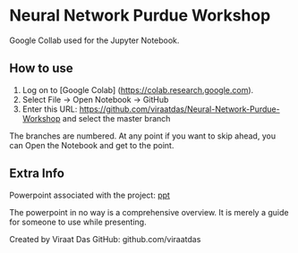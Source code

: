 # Neural Network Purdue Workshop
Google Collab used for the Jupyter Notebook. 

## How to use
1) Log on to [Google Colab] (https://colab.research.google.com). 
2) Select File -> Open Notebook -> GitHub
3) Enter this URL: https://github.com/viraatdas/Neural-Network-Purdue-Workshop and select the master branch 

The branches are numbered. At any point if you want to skip ahead, you can Open the Notebook and get to the point. 

## Extra Info
Powerpoint associated with the project: [ppt](https://docs.google.com/presentation/d/1Ao27JRwM8SU6QpsXAr5-lV-Nd8kB120MCEj30wRNgPo/edit#slide=id.p2)

The powerpoint in no way is a comprehensive overview. It is merely a guide for someone to use while presenting. 

Created by Viraat Das
GitHub: github.com/viraatdas

